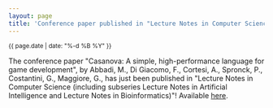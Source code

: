 ```yaml
---
layout: page
title: 'Conference paper published in "Lecture Notes in Computer Science (including subseries Lecture Notes in Artificial Intelligence and Lecture Notes in Bioinformatics)"!'
---
```


<small>{{ page.date | date: "%-d %B %Y" }}</small>

The conference paper "Casanova: A simple, high-performance language for game development", by Abbadi, M., Di Giacomo, F., Cortesi, A., Spronck, P., Costantini, G., Maggiore, G., has just been published in "Lecture Notes in Computer Science (including subseries Lecture Notes in Artificial Intelligence and Lecture Notes in Bioinformatics)"! Available [here](https://doi.org/10.1007/978-3-319-19126-3_11).
